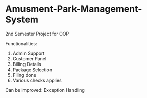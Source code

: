 # Amusment-Park-Management-System
2nd Semester Project for OOP

Functionalities: 
1. Admin Support
2. Customer Panel
3. Billing Details
4. Package Selection 
5. Filing done
6. Various checks applies

Can be improved: 
Exception Handling
